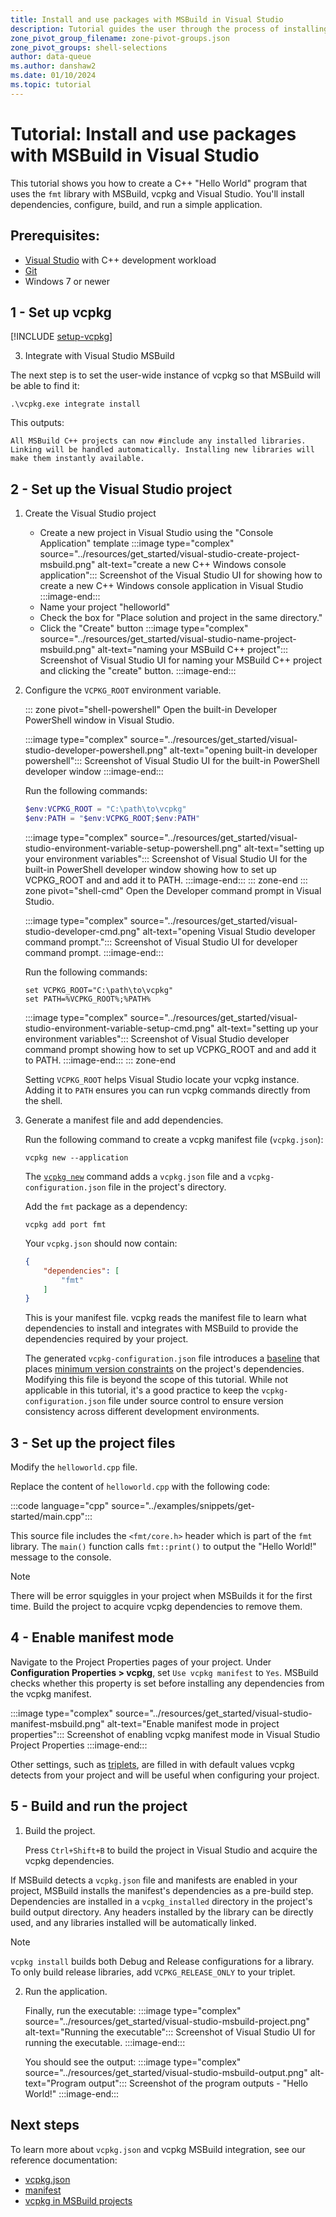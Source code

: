 ```yaml
---
title: Install and use packages with MSBuild in Visual Studio
description: Tutorial guides the user through the process of installing and using packages with MSBuild and Visual Studio.
zone_pivot_group_filename: zone-pivot-groups.json
zone_pivot_groups: shell-selections
author: data-queue
ms.author: danshaw2
ms.date: 01/10/2024
ms.topic: tutorial
---
```


# Tutorial: Install and use packages with MSBuild in Visual Studio

This tutorial shows you how to create a C++ "Hello World" program that uses the `fmt` library with MSBuild, vcpkg and Visual Studio. You'll install dependencies, configure, build, and run a simple application.

## Prerequisites:

- [Visual Studio](<https://visualstudio.microsoft.com/downloads/>) with C++ development workload
- [Git](<https://git-scm.com/downloads>)
- Windows 7 or newer

## 1 - Set up vcpkg

[!INCLUDE [setup-vcpkg](includes/setup-vcpkg.md)]

3. Integrate with Visual Studio MSBuild

The next step is to set the user-wide instance of vcpkg so that MSBuild will be able to find it:

```
.\vcpkg.exe integrate install
```

This outputs:

```
All MSBuild C++ projects can now #include any installed libraries. Linking will be handled automatically. Installing new libraries will make them instantly available.
```

## 2 - Set up the Visual Studio project

1. Create the Visual Studio project

    * Create a new project in Visual Studio using the "Console Application" template
    :::image type="complex" source="../resources/get_started/visual-studio-create-project-msbuild.png" alt-text="create a new C++ Windows console application":::
        Screenshot of the Visual Studio UI for showing how to create a new C++ Windows console application in Visual Studio
    :::image-end:::
    * Name your project "helloworld"
    * Check the box for "Place solution and project in the same directory."
    * Click the "Create" button
    :::image type="complex" source="../resources/get_started/visual-studio-name-project-msbuild.png" alt-text="naming your MSBuild C++ project":::
        Screenshot of Visual Studio UI for naming your MSBuild C++ project and clicking the "create" button.
    :::image-end:::

2. Configure the `VCPKG_ROOT` environment variable.

    ::: zone pivot="shell-powershell"
    Open the built-in Developer PowerShell window in Visual Studio.

    :::image type="complex" source="../resources/get_started/visual-studio-developer-powershell.png" alt-text="opening built-in developer powershell":::
        Screenshot of Visual Studio UI for the built-in PowerShell developer window
    :::image-end:::

    Run the following commands:

    ```PowerShell
    $env:VCPKG_ROOT = "C:\path\to\vcpkg"
    $env:PATH = "$env:VCPKG_ROOT;$env:PATH"
    ```

    :::image type="complex" source="../resources/get_started/visual-studio-environment-variable-setup-powershell.png" alt-text="setting up your environment variables":::
        Screenshot of Visual Studio UI for the built-in PowerShell developer window showing how to set up VCPKG_ROOT and and add it to PATH.
    :::image-end:::
    ::: zone-end
    ::: zone pivot="shell-cmd"
    Open the Developer command prompt in Visual Studio.

    :::image type="complex" source="../resources/get_started/visual-studio-developer-cmd.png" alt-text="opening Visual Studio developer command prompt.":::
        Screenshot of Visual Studio UI for developer command prompt.
    :::image-end:::

    Run the following commands:

    ```console
    set VCPKG_ROOT="C:\path\to\vcpkg"
    set PATH=%VCPKG_ROOT%;%PATH%
    ```

    :::image type="complex" source="../resources/get_started/visual-studio-environment-variable-setup-cmd.png" alt-text="setting up your environment variables":::
        Screenshot of Visual Studio developer command prompt showing how to set up VCPKG_ROOT and and add it to PATH.
    :::image-end:::
    ::: zone-end

    Setting `VCPKG_ROOT` helps Visual Studio locate your vcpkg instance.
    Adding it to `PATH` ensures you can run vcpkg commands directly from the shell.

1. Generate a manifest file and add dependencies.

    Run the following command to create a vcpkg manifest file (`vcpkg.json`):

    ```console
    vcpkg new --application
    ```

    The [`vcpkg new`](../commands/new.md) command adds a `vcpkg.json` file and a `vcpkg-configuration.json` file in the project's directory.

    Add the `fmt` package as a dependency:

    ```console
    vcpkg add port fmt
    ```

    Your `vcpkg.json` should now contain:

    ```json
    {
        "dependencies": [
            "fmt"
        ]
    }
    ```

    This is your manifest file. vcpkg reads the manifest file to learn what dependencies to install and integrates with MSBuild to provide the dependencies required by your project.

    The generated `vcpkg-configuration.json` file introduces a [baseline](../reference/vcpkg-configuration-json.md#registry-baseline) that places [minimum version constraints](../users/versioning.md) on the project's dependencies. Modifying this file is beyond the scope of this tutorial. While not applicable in this tutorial, it's a good practice to keep the `vcpkg-configuration.json` file under source control to ensure version consistency across different development environments.

## 3 - Set up the project files

Modify the `helloworld.cpp` file.

Replace the content of `helloworld.cpp` with the following code:

:::code language="cpp" source="../examples/snippets/get-started/main.cpp":::

This source file includes the `<fmt/core.h>` header which is part of the `fmt` library. The `main()` function calls `fmt::print()` to output the "Hello World!" message to the console.

> [!NOTE]
> There will be error squiggles in your project when MSBuilds it for the first time. Build the project to acquire vcpkg dependencies to remove them.


## 4 - Enable manifest mode

Navigate to the Project Properties pages of your project. Under **Configuration Properties > vcpkg**, set `Use vcpkg manifest` to `Yes`. MSBuild checks whether this property is set before installing any dependencies from the vcpkg manifest.

:::image type="complex" source="../resources/get_started/visual-studio-manifest-msbuild.png" alt-text="Enable manifest mode in project properties":::
    Screenshot of enabling vcpkg manifest mode in Visual Studio Project Properties
:::image-end:::

Other settings, such as [triplets](..\users\triplets.md), are filled in with default values vcpkg detects from your project and will be useful when configuring your project. 

## 5 - Build and run the project

1. Build the project.

   Press `Ctrl+Shift+B` to build the project in Visual Studio and acquire the vcpkg dependencies.

If MSBuild detects a `vcpkg.json` file and manifests are enabled in your project, MSBuild installs the manifest's dependencies as a pre-build step. Dependencies are installed in a `vcpkg_installed` directory in the project's build output directory. Any headers installed by the library can be directly used, and any libraries installed will be automatically linked.

> [!NOTE]
> `vcpkg install` builds both Debug and Release configurations for a library. To only build release libraries, add `VCPKG_RELEASE_ONLY` to your triplet.

2. Run the application.

    Finally, run the executable:
    :::image type="complex" source="../resources/get_started/visual-studio-msbuild-project.png" alt-text="Running the executable":::
        Screenshot of Visual Studio UI for running the executable.
    :::image-end:::

    You should see the output:
    :::image type="complex" source="../resources/get_started/visual-studio-msbuild-output.png" alt-text="Program output":::
        Screenshot of the program outputs - "Hello World!"
    :::image-end:::

## Next steps

To learn more about `vcpkg.json` and vcpkg MSBuild integration, see our reference documentation:

- [vcpkg.json](..\reference\vcpkg-json.md)
- [manifest](..\users\manifests.md)
- [vcpkg in MSBuild projects](..\users\buildsystems\msbuild-integration.md)
